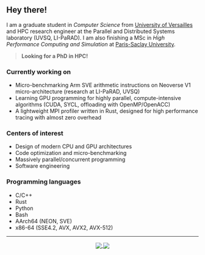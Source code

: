## Hey there!
I am a graduate student in _Computer Science_ from [University of Versailles](https://www.uvsq.fr/licence-informatique) and HPC research engineer at the Parallel and Distributed Systems laboratory (UVSQ, LI-PaRAD). I am also finishing a MSc in _High Performance Computing and Simulation_ at [Paris-Saclay University](http://www.chps.uvsq.fr/).

> **Looking for a PhD in HPC!**

### Currently working on
- Micro-benchmarking Arm SVE arithmetic instructions on Neoverse V1 micro-architecture (research at LI-PaRAD, UVSQ)
- Learning GPU programming for highly parallel, compute-intensive algorithms (CUDA, SYCL, offloading with OpenMP/OpenACC)
- A lightweight MPI profiler written in Rust, designed for high performance tracing with almost zero overhead

### Centers of interest
- Design of modern CPU and GPU architectures
- Code optimization and micro-benchmarking 
- Massively parallel/concurrent programming
- Software engineering

### Programming languages
- C/C++
- Rust
- Python
- Bash
- AArch64 (NEON, SVE)
- x86-64 (SSE4.2, AVX, AVX2, AVX-512)

---
<div align="center">
  <a href="https://github.com/dssgabriel/github-readme-stats">
    <img src="https://github-readme-stats.vercel.app/api?username=dssgabriel&show_icons=true&count_private=true&hide_border=true&theme=dracula" align="center"/>
  </a>
  <a href="https://github.com/dssgabriel/top-langs">
    <img src="https://github-readme-stats.vercel.app/api/top-langs/?username=dssgabriel&langs_count=8&layout=compact&theme=dracula" align="center"/>
  </a>
</div>
